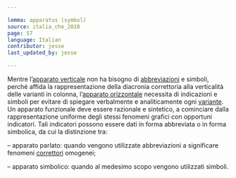 ```yaml
---

lemma: apparatus (symbol)
source: italia_che_2010
page: 57
language: Italian
contributor: jesse
last_updated_by: jesse

---
```

Mentre l’[apparato verticale](apparatusVertical.html) non ha bisogno di [abbreviazioni](abbreviation.html) e simboli, perché affida la rappresentazione della diacronia correttoria alla verticalità delle varianti in colonna, l’[apparato orizzontale](apparatusLinear.html) necessita di indicazioni e simboli per evitare di spiegare verbalmente e analiticamente ogni [variante](variant.html). Un apparato funzionale deve essere razionale e sintetico, a cominciare dalla rappresentazione uniforme degli stessi fenomeni grafici con opportuni indicatori. Tali indicatori possono essere dati in forma abbreviata o in forma simbolica, da cui la distinzione tra:

– apparato parlato: quando vengono utilizzate abbreviazioni a significare fenomeni [correttori](correction.html) omogenei;

– apparato simbolico: quando al medesimo scopo vengono utilizzati simboli.
